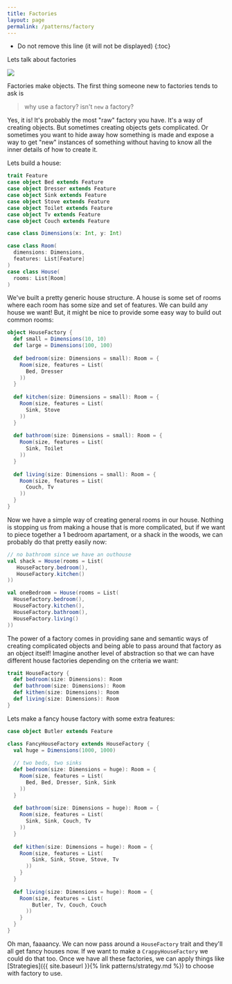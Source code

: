 ```yaml
---
title: Factories
layout: page
permalink: /patterns/factory
---
```


* Do not remove this line (it will not be displayed)
{:toc}

Lets talk about factories

![](https://media.giphy.com/media/10aADbYxnJlc9q/giphy.gif)

Factories make objects.  The first thing someone new to factories tends to ask is

> why use a factory? isn't `new` a factory?

Yes, it is! It's probably the most "raw" factory you have. It's a way of creating objects.  But sometimes creating objects gets complicated. Or sometimes you want to hide away how something is made and expose a way to get "new" instances of something without having to know all the inner details of how to create it. 

Lets build a house:

```scala
trait Feature
case object Bed extends Feature
case object Dresser extends Feature
case object Sink extends Feature
case object Stove extends Feature
case object Toilet extends Feature
case object Tv extends Feature
case object Couch extends Feature

case class Dimensions(x: Int, y: Int)

case class Room(
  dimensions: Dimensions,
  features: List[Feature]
)
case class House(  
  rooms: List[Room]
)
```

We've built a pretty generic house structure. A house is some set of rooms where each room has some size and set of features.  We can build any house we want! But, it might be nice to provide some easy way to build out common rooms:

```scala
object HouseFactory {
  def small = Dimensions(10, 10)
  def large = Dimensions(100, 100)
  
  def bedroom(size: Dimensions = small): Room = {
    Room(size, features = List(
      Bed, Dresser
    ))
  }
  
  def kitchen(size: Dimensions = small): Room = {
    Room(size, features = List(
      Sink, Stove
    ))
  }
  
  def bathroom(size: Dimensions = small): Room = {
    Room(size, features = List(
      Sink, Toilet
    ))
  }
  
  def living(size: Dimensions = small): Room = {
    Room(size, features = List(
      Couch, Tv
    ))
  }
}
```

Now we have a simple way of creating general rooms in our house. Nothing is stopping us from making a house that is more complicated, but if we want to piece together a 1 bedroom apartament, or a shack in the woods, we can probably do that pretty easily now:

```scala
// no bathroom since we have an outhouse
val shack = House(rooms = List(
   HouseFactory.bedroom(),
   HouseFactory.kitchen()
))

val oneBedroom = House(rooms = List(
  Housefactory.bedroom(),
  HouseFactory.kitchen(),
  HouseFactory.bathroom(),
  HouseFactory.living()
))
```

The power of a factory comes in providing sane and semantic ways of creating complicated objects and being able to pass around that factory as an object itself! Imagine another level of abstraction so that we can have different house factories depending on the criteria we want:

```scala
trait HouseFactory {
  def bedroom(size: Dimensions): Room
  def bathroom(size: Dimensions): Room
  def kithen(size: Dimensions): Room
  def living(size: Dimensions): Room
}
```

Lets make a fancy house factory with some extra features:

```scala
case object Butler extends Feature

class FancyHouseFactory extends HouseFactory {
  val huge = Dimensions(1000, 1000)
  
  // two beds, two sinks
  def bedroom(size: Dimensions = huge): Room = {
    Room(size, features = List(
      Bed, Bed, Dresser, Sink, Sink
    ))
  }
   
  def bathroom(size: Dimensions = huge): Room = {
    Room(size, features = List(
      Sink, Sink, Couch, Tv
    ))
  }
  
  def kithen(size: Dimensions = huge): Room = {
    Room(size, features = List(
        Sink, Sink, Stove, Stove, Tv
      ))
    }
  }
  
  def living(size: Dimensions = huge): Room = {
    Room(size, features = List(
        Butler, Tv, Couch, Couch
      ))
    }
  }
}
```

Oh man, faaaancy.  We can now pass around a `HouseFactory` trait and they'll all get fancy houses now.  If we want to make a `CrappyHouseFactory` we could do that too.  Once we have all these factories, we can apply things like [Strategies]({{ site.baseurl }}{% link patterns/strategy.md %}) to choose with factory to use.  